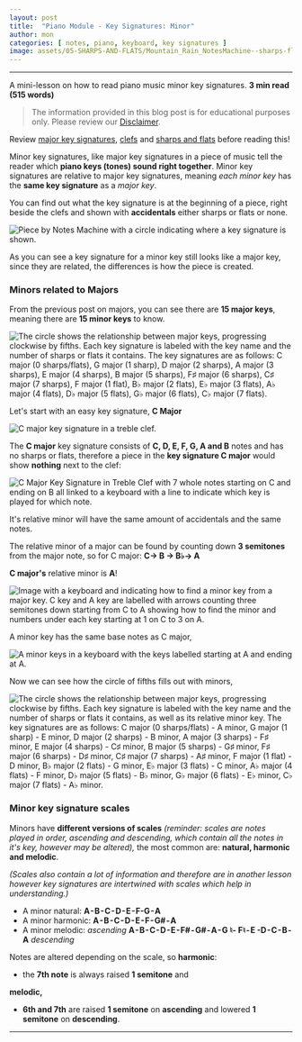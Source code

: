 ```yaml
---
layout: post
title:  "Piano Module - Key Signatures: Minor"
author: mon
categories: [ notes, piano, keyboard, key signatures ]
image: assets/05-SHARPS-AND-FLATS/Mountain_Rain_NotesMachine--sharps-flats.png
---
```

---

A mini-lesson on how to read piano music minor key signatures. **3 min read (515 words)**

> The information provided in this blog post is for educational purposes only. Please review our [Disclaimer](/legal#disclaimer).

Review [major key signatures](/piano-module-key-signatures-major), [clefs](/piano-module-clefs) and [sharps and flats](/piano-module-sharps-and-flats) before reading this!


Minor key signatures, like major key signatures in a piece of music tell the reader which **piano keys (tones) sound right together**. Minor key signatures are relative to major key signatures, meaning _each minor key_ has the **same key signature** as a _major key_.

You can find out what the key signature is at the beginning of a piece, right beside the clefs and shown with **accidentals** either sharps or flats or none.

![Piece by Notes Machine with a circle indicating where a key signature is shown.](https://m-piechatzek.github.io/notesmachinezzzz/assets/05-SHARPS-AND-FLATS/Mountain_Rain_NotesMachine--sharps-flats.png)

As you can see a key signature for a minor key still looks like a major key, since they are related, the differences is how the piece is created.

### Minors related to Majors

From the previous post on majors, you can see there are **15 major keys**, meaning there are **15 minor keys** to know.

![The circle shows the relationship between major keys, progressing clockwise by fifths. Each key signature is labeled with the key name and the number of sharps or flats it contains. The key signatures are as follows: C major (0 sharps/flats), G major (1 sharp), D major (2 sharps), A major (3 sharps), E major (4 sharps), B major (5 sharps), F♯ major (6 sharps), C♯ major (7 sharps), F major (1 flat), B♭ major (2 flats), E♭ major (3 flats), A♭ major (4 flats), D♭ major (5 flats), G♭ major (6 flats), C♭ major (7 flats).](https://m-piechatzek.github.io/notesmachinezzzz/assets/06-KEY-SIGNATURE-MAJOR/key-signatures--circle-major.png "Major Key Signatures")

Let's start with an easy key signature, **C Major**

![C major key signature in a treble clef.](https://m-piechatzek.github.io/notesmachinezzzz/assets/06-KEY-SIGNATURE-MAJOR/keyboard-C-Major.png "C major key signature in a treble clef")

The **C major** key signature consists of **C, D, E, F, G, A and B** notes and has no sharps or flats, therefore a piece in the **key signature C major** would show **nothing** next to the clef:

![C Major Key Signature in Treble Clef with 7 whole notes starting on C and ending on B all linked to a keyboard with a line to indicate which key is played for which note.](https://m-piechatzek.github.io/notesmachinezzzz/assets/06-KEY-SIGNATURE-MAJOR/keyboard-C-Major-all.png "C Major Key Signature in Treble Clef")

It's relative minor will have the same amount of accidentals and the same notes. 

The relative minor of a major can be found by counting down **3 semitones** from the major note, so for C major: **C-> B -> B♭-> A**

**C major's** relative minor is **A**!

![Image with a keyboard and indicating how to find a minor key from a major key. C key and A key are labelled with arrows counting three semitones down starting from C to A showing how to find the minor and numbers under each key starting at 1 on C to 3 on A.](https://m-piechatzek.github.io/notesmachinezzzz/assets/07-KEY-SIGNATURES-MINOR/key-signature-minor-keyboard-semitones.png "Three semitones down")

A minor key has the same base notes as C major,

![A minor keys in a keyboard with the keys labelled starting at A and ending at A.](https://m-piechatzek.github.io/notesmachinezzzz/assets/07-KEY-SIGNATURES-MINOR/key-signature-minor-a-keyboard.png "A minor keys")

Now we can see how the circle of fifths fills out with minors,

![The circle shows the relationship between major keys, progressing clockwise by fifths. Each key signature is labeled with the key name and the number of sharps or flats it contains, as well as its relative minor key. The key signatures are as follows: C major (0 sharps/flats) - A minor, G major (1 sharp) - E minor, D major (2 sharps) - B minor, A major (3 sharps) - F♯ minor, E major (4 sharps) - C♯ minor, B major (5 sharps) - G♯ minor, F♯ major (6 sharps) - D♯ minor, C♯ major (7 sharps) - A♯ minor, F major (1 flat) - D minor, B♭ major (2 flats) - G minor, E♭ major (3 flats) - C minor, A♭ major (4 flats) - F minor, D♭ major (5 flats) - B♭ minor, G♭ major (6 flats) - E♭ minor, C♭ major (7 flats) - A♭ minor. ](https://m-piechatzek.github.io/notesmachinezzzz/assets/07-KEY-SIGNATURES-MINOR/key-signatures--circle-major-minor.png "Circle of fifths with minors")

### Minor key signature scales

Minors have **different versions of scales** _(reminder: scales are notes played in order, ascending and descending, which contain all the notes in it's key, however may be altered),_ the most common are: **natural, harmonic and melodic**.

_(Scales also contain a lot of information and therefore are in another lesson however key signatures are intertwined with scales which help in understanding.)_

- A minor natural: **A - B - C - D - E - F-G - A**
- A minor harmonic: **A - B - C - D - E - F - G# - A**
- A minor melodic: _ascending_ **A - B - C - D - E - F# - G# - A - G ♮- F♮ - E -D - C - B - A** _descending_

Notes are altered depending on the scale, so **harmonic**: 

- the **7th note** is always raised **1 semitone** and 

**melodic,**

- **6th and 7th** are raised **1 semitone** on **ascending** and lowered **1 semitone** on **descending**. 

---
